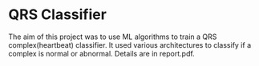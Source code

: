 # QRS Classifier

The aim of this project was to use ML algorithms to train a QRS complex(heartbeat) classifier. It used various architectures to classify if a complex is normal or abnormal.
Details are in report.pdf.
